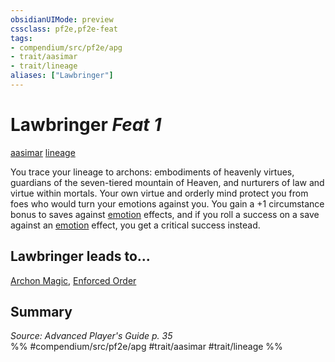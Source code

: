 ```yaml
---
obsidianUIMode: preview
cssclass: pf2e,pf2e-feat
tags:
- compendium/src/pf2e/apg
- trait/aasimar
- trait/lineage
aliases: ["Lawbringer"]
---
```

# Lawbringer  *Feat 1*  
[aasimar](aasimar-apg.md "Aasimar Ancestry & Heritage Trait")  [lineage](lineage-apg.md "Lineage  Trait")  


You trace your lineage to archons: embodiments of heavenly virtues, guardians of the seven-tiered mountain of Heaven, and nurturers of law and virtue within mortals. Your own virtue and orderly mind protect you from foes who would turn your emotions against you. You gain a +1 circumstance bonus to saves against [emotion](emotion.md "Emotion Effect Trait") effects, and if you roll a success on a save against an [emotion](emotion.md "Emotion Effect Trait") effect, you get a critical success instead.

## Lawbringer leads to...

[Archon Magic](archon-magic-apg.md), [Enforced Order](enforced-order-loag.md)

## Summary

*Source: Advanced Player's Guide p. 35*  
%% #compendium/src/pf2e/apg #trait/aasimar #trait/lineage %%